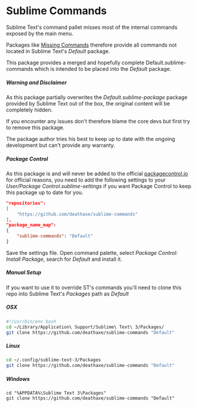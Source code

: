 # Sublime Commands

Sublime Text's command pallet misses most of the internal commands exposed by the main menu.

Packages like [Missing Commands](https://github.com/fjl/Sublime-Missing-Palette-Commands) therefore provide all commands not located in Sublime Text's _Default_ package.

This package provides a merged and hopefully complete Default.sublime-commands which is intended to be placed into the _Default_ package.


##### Warning and Disclaimer

As this package partially overwrites the _Default.sublime-package_ package provided by Sublime Text out of the box, the original content will be completely hidden.

If you encounter any issues don't therefore blame the core devs but first try to remove this package.

The package author tries his best to keep up to date with the ongoing development but can't provide any warranty.


##### Package Control

As this package is and will never be added to the official [packagecontrol.io](https://packagecontrol.io/) for official reasons, you need to add the following settings to your _User/Package Control.sublime-settings_ if you want Package Control to keep this package up to date for you.

```json
"repositories":
[
    "https://github.com/deathaxe/sublime-commands"
],
"package_name_map":
{
    "sublime-commands": "Default"
}
```

Save the settings file.
Open command palette, select _Package Control: Install Package_, search for _Default_ and install it.

##### Manual Setup

If you want to use it to override ST's commands you'll need to clone this repo into Sublime Text's _Packages_ path as _Default_

##### OSX

```sh
#!/usr/bin/env bash
cd ~/Library/Application\ Support/Sublime\ Text\ 3/Packages/
git clone https://github.com/deathaxe/sublime-commands "Default"
```


##### Linux

```sh
cd ~/.config/sublime-text-3/Packages
git clone https://github.com/deathaxe/sublime-commands "Default"
```


##### Windows

```dos
cd "%APPDATA%\Sublime Text 3\Packages"
git clone https://github.com/deathaxe/sublime-commands "Default"
```
